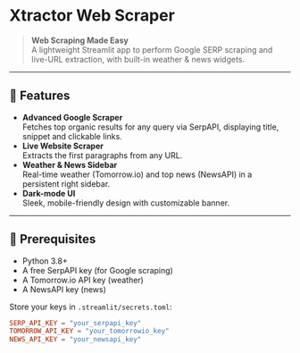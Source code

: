 # Xtractor Web Scraper

> **Web Scraping Made Easy**  
> A lightweight Streamlit app to perform Google SERP scraping and live-URL extraction, with built-in weather & news widgets.

---

## 🚀 Features

- **Advanced Google Scraper**  
  Fetches top organic results for any query via SerpAPI, displaying title, snippet and clickable links.  
- **Live Website Scraper**  
  Extracts the first paragraphs from any URL.  
- **Weather & News Sidebar**  
  Real-time weather (Tomorrow.io) and top news (NewsAPI) in a persistent right sidebar.  
- **Dark-mode UI**  
  Sleek, mobile-friendly design with customizable banner.  

---

## 🔧 Prerequisites

- Python 3.8+  
- A free SerpAPI key (for Google scraping)  
- A Tomorrow.io API key (weather)  
- A NewsAPI key (news)  

Store your keys in `.streamlit/secrets.toml`:

```toml
SERP_API_KEY = "your_serpapi_key"
TOMORROW_API_KEY = "your_tomorrowio_key"
NEWS_API_KEY = "your_newsapi_key"
